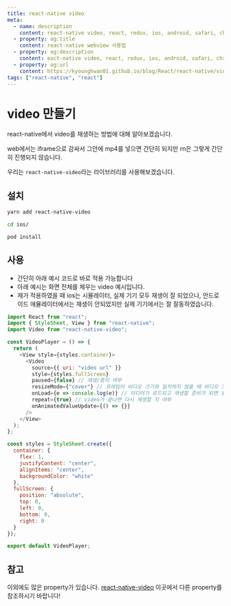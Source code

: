 ```yaml
---
title: react-native video
meta:
  - name: description
    content: react-native video, react, redux, ios, android, safari, chrome, google, apple, video, react-native-video
  - property: og:title
    content: react-native webview 사용법
  - property: og:description
    content: eact-native video, react, redux, ios, android, safari, chrome, google, apple, video, react-native-video
  - property: og:url
    content: https://kyounghwan01.github.io/blog/React/react-native/video/
tags: ["react-native", "react"]
---
```


# video 만들기

react-native에서 video를 재생하는 방법에 대해 알아보겠습니다.

web에서는 iframe으로 감싸서 그안에 mp4를 넣으면 간단히 되지만 rn은 그렇게 간단히 진행되지 않습니다.

우리는 `react-native-video`라는 라이브러리를 사용해보겠습니다.

## 설치

```bash
yarn add react-native-video

cd ios/

pod install
```

## 사용

- 간단히 아래 예시 코드로 바로 적용 가능합니다
- 아래 예시는 화면 전체를 체우는 video 예시입니다.
- 제가 적용하였을 때 ios는 시뮬레이터, 실제 기기 모두 재생이 잘 되었으나, 안드로이드 애뮬레이터에서는 재생이 안되었지만 실제 기기에서는 잘 잘동하였습니다.

```js
import React from "react";
import { StyleSheet, View } from "react-native";
import Video from "react-native-video";

const VideoPlayer = () => {
  return (
    <View style={styles.container}>
      <Video
        source={{ uri: "video url" }}
        style={styles.fullScreen}
        paused={false} // 재생/중지 여부
        resizeMode={"cover"} // 프레임이 비디오 크기와 일치하지 않을 때 비디오 크기를 조정하는 방법을 결정합니다. cover : 비디오의 크기를 유지하면서 최대한 맞게
        onLoad={e => console.log(e)} // 미디어가 로드되고 재생할 준비가 되면 호출되는 콜백 함수입니다.
        repeat={true} // video가 끝나면 다시 재생할 지 여부
        onAnimatedValueUpdate={() => {}}
      />
    </View>
  );
};

const styles = StyleSheet.create({
  container: {
    flex: 1,
    justifyContent: "center",
    alignItems: "center",
    backgroundColor: "white"
  },
  fullScreen: {
    position: "absolute",
    top: 0,
    left: 0,
    bottom: 0,
    right: 0
  }
});

export default VideoPlayer;
```

## 참고

이외에도 많은 property가 있습니다. [react-native-video](https://www.npmjs.com/package/react-native-video) 이곳에서 다른 property를 참조하시기 바랍니다!

<TagLinks />

<Comment />
